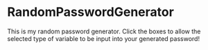 # RandomPasswordGenerator

This is my random password generator. Click the boxes to allow the selected type of variable to be input into your generated password!
